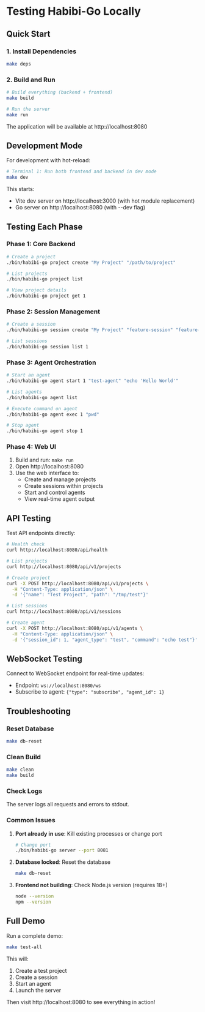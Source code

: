 # Testing Habibi-Go Locally

## Quick Start

### 1. Install Dependencies
```bash
make deps
```

### 2. Build and Run
```bash
# Build everything (backend + frontend)
make build

# Run the server
make run
```

The application will be available at http://localhost:8080

## Development Mode

For development with hot-reload:

```bash
# Terminal 1: Run both frontend and backend in dev mode
make dev
```

This starts:
- Vite dev server on http://localhost:3000 (with hot module replacement)
- Go server on http://localhost:8080 (with --dev flag)

## Testing Each Phase

### Phase 1: Core Backend
```bash
# Create a project
./bin/habibi-go project create "My Project" "/path/to/project"

# List projects
./bin/habibi-go project list

# View project details
./bin/habibi-go project get 1
```

### Phase 2: Session Management
```bash
# Create a session
./bin/habibi-go session create "My Project" "feature-session" "feature-branch"

# List sessions
./bin/habibi-go session list 1
```

### Phase 3: Agent Orchestration
```bash
# Start an agent
./bin/habibi-go agent start 1 "test-agent" "echo 'Hello World'"

# List agents
./bin/habibi-go agent list

# Execute command on agent
./bin/habibi-go agent exec 1 "pwd"

# Stop agent
./bin/habibi-go agent stop 1
```

### Phase 4: Web UI
1. Build and run: `make run`
2. Open http://localhost:8080
3. Use the web interface to:
   - Create and manage projects
   - Create sessions within projects
   - Start and control agents
   - View real-time agent output

## API Testing

Test API endpoints directly:

```bash
# Health check
curl http://localhost:8080/api/health

# List projects
curl http://localhost:8080/api/v1/projects

# Create project
curl -X POST http://localhost:8080/api/v1/projects \
  -H "Content-Type: application/json" \
  -d '{"name": "Test Project", "path": "/tmp/test"}'

# List sessions
curl http://localhost:8080/api/v1/sessions

# Create agent
curl -X POST http://localhost:8080/api/v1/agents \
  -H "Content-Type: application/json" \
  -d '{"session_id": 1, "agent_type": "test", "command": "echo test"}'
```

## WebSocket Testing

Connect to WebSocket endpoint for real-time updates:
- Endpoint: `ws://localhost:8080/ws`
- Subscribe to agent: `{"type": "subscribe", "agent_id": 1}`

## Troubleshooting

### Reset Database
```bash
make db-reset
```

### Clean Build
```bash
make clean
make build
```

### Check Logs
The server logs all requests and errors to stdout.

### Common Issues

1. **Port already in use**: Kill existing processes or change port
   ```bash
   # Change port
   ./bin/habibi-go server --port 8081
   ```

2. **Database locked**: Reset the database
   ```bash
   make db-reset
   ```

3. **Frontend not building**: Check Node.js version (requires 18+)
   ```bash
   node --version
   npm --version
   ```

## Full Demo

Run a complete demo:
```bash
make test-all
```

This will:
1. Create a test project
2. Create a session
3. Start an agent
4. Launch the server

Then visit http://localhost:8080 to see everything in action!